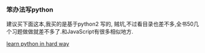 ### 笨办法写python


建议买下面这本,我买的是基于python2 写的, 贼坑,不过看目录也差不多,全书50几个习题做做就差不多了.和JavaScript有很多相似地方.

[learn python in hard way](https://book.douban.com/subject/30237842/)